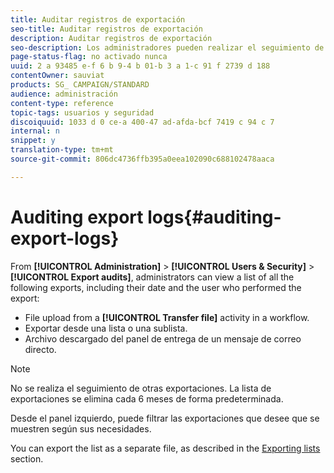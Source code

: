 ```yaml
---
title: Auditar registros de exportación
seo-title: Auditar registros de exportación
description: Auditar registros de exportación
seo-description: Los administradores pueden realizar el seguimiento de las exportaciones realizadas desde Adobe Campaign.
page-status-flag: no activado nunca
uuid: 2 a 93485 e-f 6 b 9-4 b 01-b 3 a 1-c 91 f 2739 d 188
contentOwner: sauviat
products: SG_ CAMPAIGN/STANDARD
audience: administración
content-type: reference
topic-tags: usuarios y seguridad
discoiquuid: 1033 d 0 ce-a 400-47 ad-afda-bcf 7419 c 94 c 7
internal: n
snippet: y
translation-type: tm+mt
source-git-commit: 806dc4736ffb395a0eea102090c688102478aaca

---
```



# Auditing export logs{#auditing-export-logs}

From **[!UICONTROL Administration]** &gt; **[!UICONTROL Users & Security]** &gt; **[!UICONTROL Export audits]**, administrators can view a list of all the following exports, including their date and the user who performed the export:

* File upload from a **[!UICONTROL Transfer file]** activity in a workflow.
* Exportar desde una lista o una sublista.
* Archivo descargado del panel de entrega de un mensaje de correo directo.

>[!NOTE]
>
>No se realiza el seguimiento de otras exportaciones. La lista de exportaciones se elimina cada 6 meses de forma predeterminada.

Desde el panel izquierdo, puede filtrar las exportaciones que desee que se muestren según sus necesidades.

You can export the list as a separate file, as described in the [Exporting lists](../../automating/using/exporting-lists.md) section.
